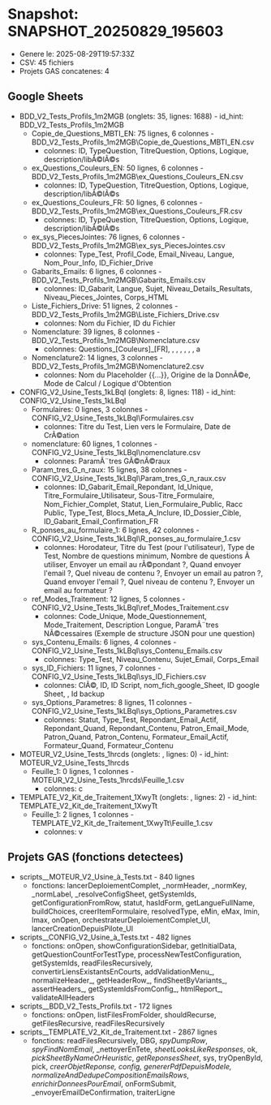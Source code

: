﻿# Snapshot: SNAPSHOT_20250829_195603

- Genere le: 2025-08-29T19:57:33Z
- CSV: 45 fichiers
- Projets GAS concatenes: 4

## Google Sheets
- BDD_V2_Tests_Profils_1m2MGB (onglets: 35, lignes: 1688) - id_hint: BDD_V2_Tests_Profils_1m2MGB
  - Copie_de_Questions_MBTI_EN: 75 lignes, 6 colonnes - BDD_V2_Tests_Profils_1m2MGB\Copie_de_Questions_MBTI_EN.csv
    - colonnes: ID, TypeQuestion, TitreQuestion, Options, Logique, description/libÃ©lÃ©s
  - ex_Questions_Couleurs_EN: 50 lignes, 6 colonnes - BDD_V2_Tests_Profils_1m2MGB\ex_Questions_Couleurs_EN.csv
    - colonnes: ID, TypeQuestion, TitreQuestion, Options, Logique, description/libÃ©lÃ©s
  - ex_Questions_Couleurs_FR: 50 lignes, 6 colonnes - BDD_V2_Tests_Profils_1m2MGB\ex_Questions_Couleurs_FR.csv
    - colonnes: ID, TypeQuestion, TitreQuestion, Options, Logique, description/libÃ©lÃ©s
  - ex_sys_PiecesJointes: 76 lignes, 6 colonnes - BDD_V2_Tests_Profils_1m2MGB\ex_sys_PiecesJointes.csv
    - colonnes: Type_Test, Profil_Code, Email_Niveau, Langue, Nom_Pour_Info, ID_Fichier_Drive
  - Gabarits_Emails: 6 lignes, 6 colonnes - BDD_V2_Tests_Profils_1m2MGB\Gabarits_Emails.csv
    - colonnes: ID_Gabarit, Langue, Sujet, Niveau_Details_Resultats, Niveau_Pieces_Jointes, Corps_HTML
  - Liste_Fichiers_Drive: 51 lignes, 2 colonnes - BDD_V2_Tests_Profils_1m2MGB\Liste_Fichiers_Drive.csv
    - colonnes: Nom du Fichier, ID du Fichier
  - Nomenclature: 39 lignes, 8 colonnes - BDD_V2_Tests_Profils_1m2MGB\Nomenclature.csv
    - colonnes: Questions_[Couleurs]_[FR], , , , , , , a
  - Nomenclature2: 14 lignes, 3 colonnes - BDD_V2_Tests_Profils_1m2MGB\Nomenclature2.csv
    - colonnes: Nom du Placeholder {{...}}, Origine de la DonnÃ©e, Mode de Calcul / Logique d'Obtention
- CONFIG_V2_Usine_Tests_1kLBqI (onglets: 8, lignes: 118) - id_hint: CONFIG_V2_Usine_Tests_1kLBqI
  - Formulaires: 0 lignes, 3 colonnes - CONFIG_V2_Usine_Tests_1kLBqI\Formulaires.csv
    - colonnes: Titre du Test, Lien vers le Formulaire, Date de CrÃ©ation
  - nomenclature: 60 lignes, 1 colonnes - CONFIG_V2_Usine_Tests_1kLBqI\nomenclature.csv
    - colonnes: ParamÃ¨tres GÃ©nÃ©raux
  - Param_tres_G_n_raux: 15 lignes, 38 colonnes - CONFIG_V2_Usine_Tests_1kLBqI\Param_tres_G_n_raux.csv
    - colonnes: ID_Gabarit_Email_Repondant, Id_Unique, Titre_Formulaire_Utilisateur, Sous-Titre_Formulaire, Nom_Fichier_Complet, Statut, Lien_Formulaire_Public, Racc Public, Type_Test, Blocs_Meta_A_Inclure, ID_Dossier_Cible, ID_Gabarit_Email_Confirmation_FR
  - R_ponses_au_formulaire_1: 6 lignes, 42 colonnes - CONFIG_V2_Usine_Tests_1kLBqI\R_ponses_au_formulaire_1.csv
    - colonnes: Horodateur, Titre du Test (pour l'utilisateur), Type de Test, Nombre de questions minimum, Nombre de questions Ã  utiliser, Envoyer un email au rÃ©pondant ?, Quand envoyer l'email ?, Quel niveau de contenu ?, Envoyer un email au patron ?, Quand envoyer l'email ?, Quel niveau de contenu ?, Envoyer un email au formateur ?
  - ref_Modes_Traitement: 12 lignes, 5 colonnes - CONFIG_V2_Usine_Tests_1kLBqI\ref_Modes_Traitement.csv
    - colonnes: Code_Unique, Mode_Questionnement, Mode_Traitement, Description Longue, ParamÃ¨tres NÃ©cessaires (Exemple de structure JSON pour une question)
  - sys_Contenu_Emails: 6 lignes, 4 colonnes - CONFIG_V2_Usine_Tests_1kLBqI\sys_Contenu_Emails.csv
    - colonnes: Type_Test, Niveau_Contenu, Sujet_Email, Corps_Email
  - sys_ID_Fichiers: 11 lignes, 7 colonnes - CONFIG_V2_Usine_Tests_1kLBqI\sys_ID_Fichiers.csv
    - colonnes: ClÃ©, ID, ID Script, nom_fich_google_Sheet, ID google Sheet, , Id backup
  - sys_Options_Parametres: 8 lignes, 11 colonnes - CONFIG_V2_Usine_Tests_1kLBqI\sys_Options_Parametres.csv
    - colonnes: Statut, Type_Test, Repondant_Email_Actif, Repondant_Quand, Repondant_Contenu, Patron_Email_Mode, Patron_Quand, Patron_Contenu, Formateur_Email_Actif, Formateur_Quand, Formateur_Contenu
- MOTEUR_V2_Usine_Tests_1hrcds (onglets: , lignes: 0) - id_hint: MOTEUR_V2_Usine_Tests_1hrcds
  - Feuille_1: 0 lignes, 1 colonnes - MOTEUR_V2_Usine_Tests_1hrcds\Feuille_1.csv
    - colonnes: c
- TEMPLATE_V2_Kit_de_Traitement_1XwyTt (onglets: , lignes: 2) - id_hint: TEMPLATE_V2_Kit_de_Traitement_1XwyTt
  - Feuille_1: 2 lignes, 1 colonnes - TEMPLATE_V2_Kit_de_Traitement_1XwyTt\Feuille_1.csv
    - colonnes: v

## Projets GAS (fonctions detectees)
- scripts__MOTEUR_V2_Usine_à_Tests.txt - 840 lignes
  - fonctions: lancerDeploiementComplet, _normHeader, _normKey, _normLabel, _resolveConfigSheet, getSystemIds, getConfigurationFromRow, statut, hasIdForm, getLangueFullName, buildChoices, creerItemFormulaire, resolvedType, eMin, eMax, lmin, lmax, onOpen, orchestrateurDeploiementComplet_UI, lancerCreationDepuisPilote_UI
- scripts__CONFIG_V2_Usine_à_Tests.txt - 482 lignes
  - fonctions: onOpen, showConfigurationSidebar, getInitialData, getQuestionCountForTestType, processNewTestConfiguration, getSystemIds, readFilesRecursively, convertirLiensExistantsEnCourts, addValidationMenu_, normalizeHeader_, getHeaderRow_, findSheetByVariants_, assertHeaders_, getSystemIdsFromConfig_, htmlReport_, validateAllHeaders
- scripts__BDD_V2_Tests_Profils.txt - 172 lignes
  - fonctions: onOpen, listFilesFromFolder, shouldRecurse, getFilesRecursive, readFilesRecursively
- scripts__TEMPLATE_V2_Kit_de_Traitement.txt - 2867 lignes
  - fonctions: readFilesRecursively, DBG, _spyDumpRow_, _spyFindNomEmail_, _nettoyerEnTete, _sheetLooksLikeResponses_, ok, _pickSheetByNameOrHeuristic_, _getReponsesSheet_, sys, tryOpenById, pick, _creerObjetReponse, config, genererPdfDepuisModele, normalizeAndDedupeCompositionEmailsRows_, _enrichirDonneesPourEmail_, onFormSubmit, _envoyerEmailDeConfirmation, traiterLigne

